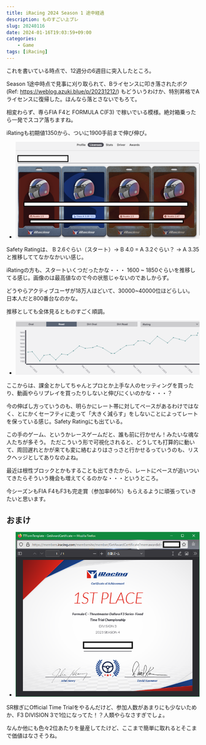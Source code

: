 ```yaml
---
title: iRacing 2024 Season 1 途中経過
description: ものすごい上ブレ
slug: 20240116
date: 2024-01-16T19:03:59+09:00
categories:
    - Game
tags: [iRacing]
---
```


これを書いている時点で、12週分の6週目に突入したところ。

Season 1途中時点で見事に刈り取られて、Bライセンスに叩き落されたボク (Ref: https://weblog.azuki.blue/p/20231212/) もどういうわけか、特別昇格でAライセンスに復帰した。ほんなら落とさないでもろて。

相変わらず、専らFIA F4と FORMULA C(F3) で稼いでいる模様。絶対箱乗ったら一発でスコア落ちますね。

iRatingも初期値1350から、ついに1900手前まで伸び伸び。

- ![A 3.35 1892](sc1.PNG)

Safety Ratingは、
B 2.6ぐらい（スタート）-> B 4.0 = A 3.2ぐらい？ -> A 3.35 と推移しててなかなかいい感じ。

iRatingの方も、スタートいくつだったかな・・・
1600 ~ 1850ぐらいを推移してる感じ。画像のは最高値なので今の状態じゃないのであしからず。

どうやらアクティブユーザが18万人ほどいて、30000~40000位ほどらしい。
日本人だと800番台なのかな。

推移としても全体見るとものすごく順調。
- ![](sc2.PNG)


ここからは、課金とかしてちゃんとプロとか上手な人のセッティングを買ったり、動画やらリプレイを買ったりしないと伸びにくいのかな・・・？

今の伸ばし方っていうのも、明らかにレート帯に対してペースがあるわけではなく、とにかくセーフティに走って「大きく減らす」をしないことによってレートを保っている感じ。Safety Ratingにも出ている。

この手のゲーム、というかレースゲームだと、誰も前に行かせん！みたいな魂な人たちが多そう。
ただこういう形で可視化されると、どうしても打算的に動いて、周回遅れとかが来ても変に絡むよりはさっさと行かせるっていうのも、リスクヘッジとしてありなのよね。

最近は根性ブロックとかもすることも出てきたから、レートにペースが追いついてきたらそういう機会も増えてくるのかな・・・というところ。

今シーズンもFIA F4もF3も完走賞（参加率66%）もらえるように頑張っていきたいと思います。


## おまけ
- ![A 3.35 1892](irf3.PNG)

SR稼ぎにOfficial Time Trialをやるんだけど、参加人数があまりにも少ないためか、F3 DIVISION 3で1位になってた！？人類やらなさすぎでしょ。

なんか他にも色々2位あたりを量産してたけど、ここまで簡単に取れるとそこまで価値はなさそうね。
